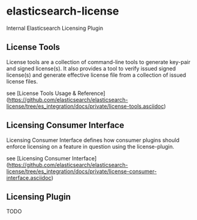 elasticsearch-license
=====================

Internal Elasticsearch Licensing Plugin

## License Tools

License tools are a collection of command-line tools to generate key-pair and signed license(s). It also provides
a tool to verify issued signed license(s) and generate effective license file from a collection of issued license files.

see [License Tools Usage & Reference] (https://github.com/elasticsearch/elasticsearch-license/tree/es_integration/docs/private/license-tools.asciidoc)

## Licensing Consumer Interface

Licensing Consumer Interface defines how consumer plugins should enforce licensing on a feature in question using the license-plugin.

see [Licensing Consumer Interface] (https://github.com/elasticsearch/elasticsearch-license/tree/es_integration/docs/private/license-consumer-interface.asciidoc)

## Licensing Plugin
TODO


